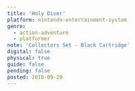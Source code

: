 ```yaml
---
title: 'Holy Diver'
platform: nintendo-entertainment-system
genre:
  - action-adventure
  - platformer
note: 'Collectors Set - Black Cartridge'
digital: false
physical: true
guide: false
pending: false
posted: 2018-09-20
---
```

